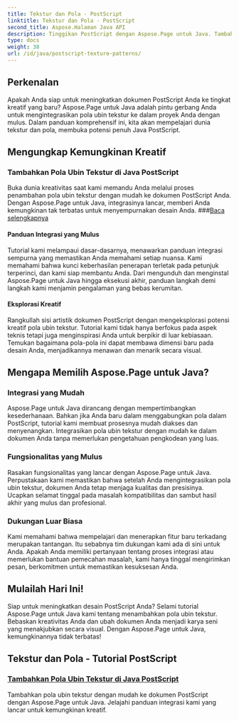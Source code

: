 ```yaml
---
title: Tekstur dan Pola - PostScript
linktitle: Tekstur dan Pola - PostScript
second_title: Aspose.Halaman Java API
description: Tinggikan PostScript dengan Aspose.Page untuk Java. Tambahkan pola ubin tekstur dengan mulus untuk kemungkinan kreatif dalam tutorial Java PostScript kami yang mendetail.
type: docs
weight: 38
url: /id/java/postscript-texture-patterns/
---
```

## Perkenalan

Apakah Anda siap untuk meningkatkan dokumen PostScript Anda ke tingkat kreatif yang baru? Aspose.Page untuk Java adalah pintu gerbang Anda untuk mengintegrasikan pola ubin tekstur ke dalam proyek Anda dengan mulus. Dalam panduan komprehensif ini, kita akan mempelajari dunia tekstur dan pola, membuka potensi penuh Java PostScript.

## Mengungkap Kemungkinan Kreatif

### Tambahkan Pola Ubin Tekstur di Java PostScript

 Buka dunia kreativitas saat kami memandu Anda melalui proses penambahan pola ubin tekstur dengan mudah ke dokumen PostScript Anda. Dengan Aspose.Page untuk Java, integrasinya lancar, memberi Anda kemungkinan tak terbatas untuk menyempurnakan desain Anda. ###[Baca selengkapnya](./add-texture-tiling-pattern/)

#### Panduan Integrasi yang Mulus

Tutorial kami melampaui dasar-dasarnya, menawarkan panduan integrasi sempurna yang memastikan Anda memahami setiap nuansa. Kami memahami bahwa kunci keberhasilan penerapan terletak pada petunjuk terperinci, dan kami siap membantu Anda. Dari mengunduh dan menginstal Aspose.Page untuk Java hingga eksekusi akhir, panduan langkah demi langkah kami menjamin pengalaman yang bebas kerumitan.

#### Eksplorasi Kreatif

Rangkullah sisi artistik dokumen PostScript dengan mengeksplorasi potensi kreatif pola ubin tekstur. Tutorial kami tidak hanya berfokus pada aspek teknis tetapi juga menginspirasi Anda untuk berpikir di luar kebiasaan. Temukan bagaimana pola-pola ini dapat membawa dimensi baru pada desain Anda, menjadikannya menawan dan menarik secara visual.

## Mengapa Memilih Aspose.Page untuk Java?

### Integrasi yang Mudah

Aspose.Page untuk Java dirancang dengan mempertimbangkan kesederhanaan. Bahkan jika Anda baru dalam menggabungkan pola dalam PostScript, tutorial kami membuat prosesnya mudah diakses dan menyenangkan. Integrasikan pola ubin tekstur dengan mudah ke dalam dokumen Anda tanpa memerlukan pengetahuan pengkodean yang luas.

### Fungsionalitas yang Mulus

Rasakan fungsionalitas yang lancar dengan Aspose.Page untuk Java. Perpustakaan kami memastikan bahwa setelah Anda mengintegrasikan pola ubin tekstur, dokumen Anda tetap menjaga kualitas dan presisinya. Ucapkan selamat tinggal pada masalah kompatibilitas dan sambut hasil akhir yang mulus dan profesional.

### Dukungan Luar Biasa

Kami memahami bahwa mempelajari dan menerapkan fitur baru terkadang merupakan tantangan. Itu sebabnya tim dukungan kami ada di sini untuk Anda. Apakah Anda memiliki pertanyaan tentang proses integrasi atau memerlukan bantuan pemecahan masalah, kami hanya tinggal mengirimkan pesan, berkomitmen untuk memastikan kesuksesan Anda.

## Mulailah Hari Ini!

Siap untuk meningkatkan desain PostScript Anda? Selami tutorial Aspose.Page untuk Java kami tentang menambahkan pola ubin tekstur. Bebaskan kreativitas Anda dan ubah dokumen Anda menjadi karya seni yang menakjubkan secara visual. Dengan Aspose.Page untuk Java, kemungkinannya tidak terbatas!
## Tekstur dan Pola - Tutorial PostScript
### [Tambahkan Pola Ubin Tekstur di Java PostScript](./add-texture-tiling-pattern/)
Tambahkan pola ubin tekstur dengan mudah ke dokumen PostScript dengan Aspose.Page untuk Java. Jelajahi panduan integrasi kami yang lancar untuk kemungkinan kreatif.